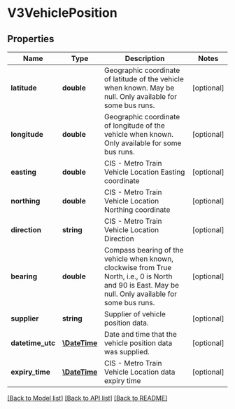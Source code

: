 # V3VehiclePosition

## Properties
Name | Type | Description | Notes
------------ | ------------- | ------------- | -------------
**latitude** | **double** | Geographic coordinate of latitude of the vehicle when known. May be null.  Only available for some bus runs. | [optional] 
**longitude** | **double** | Geographic coordinate of longitude of the vehicle when known.   Only available for some bus runs. | [optional] 
**easting** | **double** | CIS - Metro Train Vehicle Location Easting coordinate | [optional] 
**northing** | **double** | CIS - Metro Train Vehicle Location Northing coordinate | [optional] 
**direction** | **string** | CIS - Metro Train Vehicle Location Direction | [optional] 
**bearing** | **double** | Compass bearing of the vehicle when known, clockwise from True North, i.e., 0 is North and 90 is East. May be null.  Only available for some bus runs. | [optional] 
**supplier** | **string** | Supplier of vehicle position data. | [optional] 
**datetime_utc** | [**\DateTime**](\DateTime.md) | Date and time that the vehicle position data was supplied. | [optional] 
**expiry_time** | [**\DateTime**](\DateTime.md) | CIS - Metro Train Vehicle Location data expiry time | [optional] 

[[Back to Model list]](../../README.md#documentation-for-models) [[Back to API list]](../../README.md#documentation-for-api-endpoints) [[Back to README]](../../README.md)

